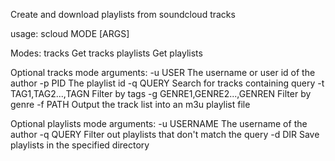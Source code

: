 Create and download playlists from soundcloud tracks

usage: scloud MODE [ARGS]

Modes:
   tracks         Get tracks
   playlists      Get playlists

Optional tracks mode arguments:
  -u USER                       The username or user id of the author
  -p PID                        The playlist id
  -q QUERY                      Search for tracks containing query
  -t TAG1,TAG2...,TAGN          Filter by tags
  -g GENRE1,GENRE2...,GENREN    Filter by genre
  -f PATH                       Output the track list into an m3u playlist file

Optional playlists mode arguments:
  -u USERNAME                   The username of the author
  -q QUERY                      Filter out playlists that don't match the query
  -d DIR                        Save playlists in the specified directory


